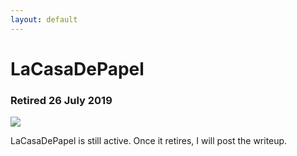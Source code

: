 ```yaml
---
layout: default
---
```

# LaCasaDePapel
### Retired 26 July 2019

![](https://www.hackthebox.eu/storage/avatars/509c1d6ddf04cf3d3f8054a564f2e93a.png)






























LaCasaDePapel is still active. Once it retires, I will post the writeup.
